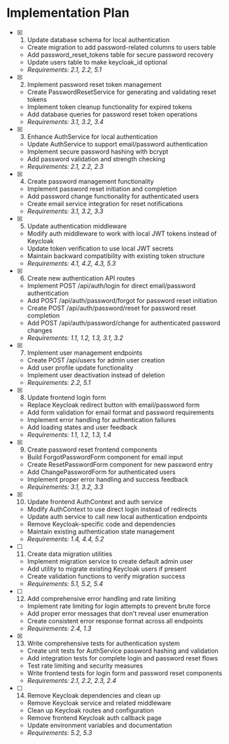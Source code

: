 # Implementation Plan

- [x] 1. Update database schema for local authentication










  - Create migration to add password-related columns to users table
  - Add password_reset_tokens table for secure password recovery
  - Update users table to make keycloak_id optional
  - _Requirements: 2.1, 2.2, 5.1_

- [x] 2. Implement password reset token management





  - Create PasswordResetService for generating and validating reset tokens
  - Implement token cleanup functionality for expired tokens
  - Add database queries for password reset token operations
  - _Requirements: 3.1, 3.2, 3.4_

- [x] 3. Enhance AuthService for local authentication








  - Update AuthService to support email/password authentication
  - Implement secure password hashing with bcrypt
  - Add password validation and strength checking
  - _Requirements: 2.1, 2.2, 2.3_

- [x] 4. Create password management functionality





  - Implement password reset initiation and completion
  - Add password change functionality for authenticated users
  - Create email service integration for reset notifications
  - _Requirements: 3.1, 3.2, 3.3_

- [x] 5. Update authentication middleware





  - Modify auth middleware to work with local JWT tokens instead of Keycloak
  - Update token verification to use local JWT secrets
  - Maintain backward compatibility with existing token structure
  - _Requirements: 4.1, 4.2, 4.3, 5.3_

- [x] 6. Create new authentication API routes









  - Implement POST /api/auth/login for direct email/password authentication
  - Add POST /api/auth/password/forgot for password reset initiation
  - Create POST /api/auth/password/reset for password reset completion
  - Add POST /api/auth/password/change for authenticated password changes
  - _Requirements: 1.1, 1.2, 1.3, 3.1, 3.2_

- [x] 7. Implement user management endpoints





  - Create POST /api/users for admin user creation
  - Add user profile update functionality
  - Implement user deactivation instead of deletion
  - _Requirements: 2.2, 5.1_

- [x] 8. Update frontend login form




  - Replace Keycloak redirect button with email/password form
  - Add form validation for email format and password requirements
  - Implement error handling for authentication failures
  - Add loading states and user feedback
  - _Requirements: 1.1, 1.2, 1.3, 1.4_

- [x] 9. Create password reset frontend components





  - Build ForgotPasswordForm component for email input
  - Create ResetPasswordForm component for new password entry
  - Add ChangePasswordForm for authenticated users
  - Implement proper error handling and success feedback
  - _Requirements: 3.1, 3.2, 3.3_

- [x] 10. Update frontend AuthContext and auth service





  - Modify AuthContext to use direct login instead of redirects
  - Update auth service to call new local authentication endpoints
  - Remove Keycloak-specific code and dependencies
  - Maintain existing authentication state management
  - _Requirements: 1.4, 4.4, 5.2_

- [ ] 11. Create data migration utilities







  - Implement migration service to create default admin user
  - Add utility to migrate existing Keycloak users if present
  - Create validation functions to verify migration success
  - _Requirements: 5.1, 5.2, 5.4_

- [ ] 12. Add comprehensive error handling and rate limiting




  - Implement rate limiting for login attempts to prevent brute force
  - Add proper error messages that don't reveal user enumeration
  - Create consistent error response format across all endpoints
  - _Requirements: 2.4, 1.3_

- [x] 13. Write comprehensive tests for authentication system





  - Create unit tests for AuthService password hashing and validation
  - Add integration tests for complete login and password reset flows
  - Test rate limiting and security measures
  - Write frontend tests for login form and password reset components
  - _Requirements: 2.1, 2.2, 2.3, 2.4_

- [ ] 14. Remove Keycloak dependencies and clean up




  - Remove Keycloak service and related middleware
  - Clean up Keycloak routes and configuration
  - Remove frontend Keycloak auth callback page
  - Update environment variables and documentation
  - _Requirements: 5.2, 5.3_